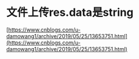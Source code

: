# 文件上传res.data是string

[https://www.cnblogs.com/u-damowang1/archive/2019/05/25/13653751.html](https://www.cnblogs.com/u-damowang1/archive/2019/05/25/13653751.html)

